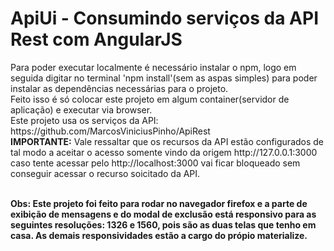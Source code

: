 <h1>ApiUi - Consumindo serviços da API Rest com AngularJS</h1>
Para poder executar localmente é necessário instalar o npm, logo em seguida digitar no terminal 'npm install'(sem as aspas simples) para poder instalar
as dependências necessárias para o projeto. <br/>
Feito isso é só colocar este projeto em algum container(servidor de aplicação) e executar via browser.<br />
Este projeto usa os serviços da API: https://github.com/MarcosViniciusPinho/ApiRest
<br /> <strong>IMPORTANTE:</strong> Vale ressaltar que os recursos da API estão configurados de tal modo a aceitar o acesso somente vindo da origem http://127.0.0.1:3000 caso tente acessar pelo http://localhost:3000 vai ficar bloqueado sem conseguir acessar o recurso soicitado da API.

<br /><strong>Obs: Este projeto foi feito para rodar no navegador firefox e a parte de exibição de mensagens e do modal de exclusão está responsivo para as seguintes resoluções: 1326 e 1560, pois são as duas telas que tenho em casa. As demais responsividades estão a cargo do própio materialize.</strong>

